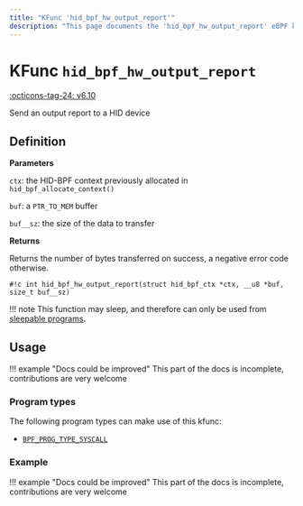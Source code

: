 ```yaml
---
title: "KFunc 'hid_bpf_hw_output_report'"
description: "This page documents the 'hid_bpf_hw_output_report' eBPF kfunc, including its definition, usage, program types that can use it, and examples."
---
```

# KFunc `hid_bpf_hw_output_report`

<!-- [FEATURE_TAG](hid_bpf_hw_output_report) -->
[:octicons-tag-24: v6.10](https://github.com/torvalds/linux/commit/5599f80196612efde96dbe6ef18f6ecc0cb4ba19)
<!-- [/FEATURE_TAG] -->

Send an output report to a HID device

## Definition

**Parameters**

`ctx`: the HID-BPF context previously allocated in `hid_bpf_allocate_context()`

`buf`: a `PTR_TO_MEM` buffer

`buf__sz`: the size of the data to transfer

**Returns**

Returns the number of bytes transferred on success, a negative error code otherwise.

<!-- [KFUNC_DEF] -->
`#!c int hid_bpf_hw_output_report(struct hid_bpf_ctx *ctx, __u8 *buf, size_t buf__sz)`

!!! note
    This function may sleep, and therefore can only be used from [sleepable programs](../syscall/BPF_PROG_LOAD.md/#bpf_f_sleepable).
<!-- [/KFUNC_DEF] -->

## Usage

!!! example "Docs could be improved"
    This part of the docs is incomplete, contributions are very welcome

### Program types

The following program types can make use of this kfunc:

<!-- [KFUNC_PROG_REF] -->
- [`BPF_PROG_TYPE_SYSCALL`](../program-type/BPF_PROG_TYPE_SYSCALL.md)
<!-- [/KFUNC_PROG_REF] -->

### Example

!!! example "Docs could be improved"
    This part of the docs is incomplete, contributions are very welcome

